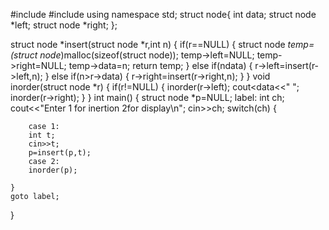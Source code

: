 #include <iostream>
#include <cstdlib>
using namespace std;
struct node{
    int data;
    struct node *left;
    struct node *right;
};

struct node *insert(struct node *r,int n)
{
    if(r==NULL)
    {
        struct node *temp=(struct node*)malloc(sizeof(struct node));
        temp->left=NULL;
        temp->right=NULL;
        temp->data=n;
        return temp;
    }
    else if(n<r->data)
    {
        r->left=insert(r->left,n);
    }
    else if(n>r->data)
    {
        r->right=insert(r->right,n);
    }
}
void inorder(struct node *r)
{
    if(r!=NULL)
    {
        inorder(r->left);
        cout<<r->data<<" ";
        inorder(r->right);
    }
}
int main()
{
    struct node *p=NULL;
    label:
    int ch;
     cout<<"Enter 1 for inertion 2for display\n";
    cin>>ch;
    switch(ch)
    {
       
        case 1:
        int t;
        cin>>t;
        p=insert(p,t);
        case 2:
        inorder(p);

    }
    goto label;

    
    
}
